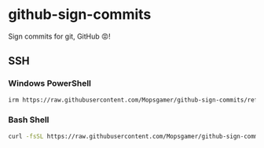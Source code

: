 # github-sign-commits
Sign commits for git, GitHub 😡!

## SSH

### Windows PowerShell
```bash
irm https://raw.githubusercontent.com/Mopsgamer/github-sign-commits/refs/heads/main/sign.ps1 | iex
```

### Bash Shell
```bash
curl -fsSL https://raw.githubusercontent.com/Mopsgamer/github-sign-commits/refs/heads/main/sign.sh | bash
```
